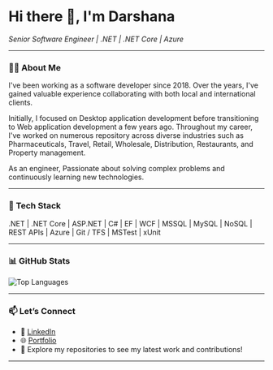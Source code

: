 <h1 align="left">Hi there 👋, I'm Darshana</h1>

<p align="left">
  <em>Senior Software Engineer | .NET | .NET Core | Azure</em>
</p>

---

### 👨‍💻 About Me

I've been working as a software developer since 2018. Over the years, I've gained valuable experience collaborating with both local and international clients.

Initially, I focused on Desktop application development before transitioning to Web application development a few years ago. Throughout my career, I've worked on numerous repository across diverse industries such as Pharmaceuticals, Travel, Retail, Wholesale, Distribution, Restaurants, and Property management.

As an engineer, Passionate about solving complex problems and continuously learning new technologies.

---

### 🧰 Tech Stack

.NET | .NET Core | ASP.NET | C# | EF | WCF | MSSQL | MySQL | NoSQL | REST APIs | Azure | Git / TFS | MSTest | xUnit

---

### 📊 GitHub Stats

<p align="leftt">
  <img src="https://github-readme-stats.vercel.app/api/top-langs/?username=darwijesinghe&layout=compact&theme=github_dark" alt="Top Languages" />
</p>

---

### 📫 Let’s Connect

- 💼 [LinkedIn](https://www.linkedin.com/in/darwijesinghe/)
- 🌐 [Portfolio](https://darwijesinghe.github.io/)
- 📂 Explore my repositories to see my latest work and contributions!

---
